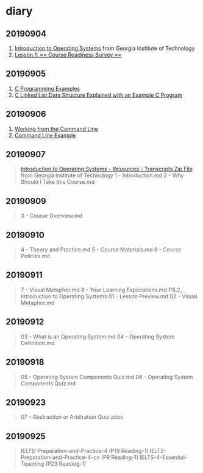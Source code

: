 # diary

## 20190904
1. [Introduction to Operating Systems](https://www.classcentral.com/course/udacity-introduction-to-operating-systems-3419) from Georgia Institute of Technology
2. [Lesson 1: == Course Readiness Survey ==](https://classroom.udacity.com/courses/ud923)

## 20190905
1. [C Programming Examples](https://classroom.udacity.com/courses/ud923/lessons/3398018620/concepts/34170385720923)
2. [C Linked List Data Structure Explained with an Example C Program](https://www.thegeekstuff.com/2012/08/c-linked-list-example/)

## 20190906
1. [Working from the Command Line](https://classroom.udacity.com/courses/ud923/lessons/3398018620/concepts/33868186100923)
2. [Command Line Example](https://classroom.udacity.com/courses/ud923/lessons/3398018620/concepts/33763086030923)

## 20190907
> [Introduction to Operating Systems - Resources - Transcripts Zip File](http://d2uz2655q5g6b2.cloudfront.net/ud923/Introduction%20to%20Operating%20Systems%20Subtitles.zip) from Georgia Institute of Technology
> 1 - Introduction.md
> 2 - Why Should I Take this Course.md

## 20190909
> 3 - Course Overview.md

## 20190910
> 4 - Theory and Practice.md
> 5 - Course Materials.md
> 6 - Course Policies.md

## 20190911
> 7 - Visual Metaphor.md
> 8 - Your Learning Expecations.md
> P1L2_ Introduction to Operating Systems
> 01 - Lesson Preview.md
> 02 - Visual Metaphor.md

## 20190912
> 03 - What is an Operating System.md
> 04 - Operating System Definition.md

## 20190918
> 05 - Operating System Components Quiz.md
> 06 - Operating System Components Quiz.md

## 20190923
> 07 - Abstraction or Arbitration Quiz.adoc

## 20190925
> IELTS-Preparation-and-Practice-4 (P19 Reading-1)
> IELTS-Preparation-and-Practice-4-cn (P9 Reading-1)
> IELTS-4-Essential-Teaching (P23 Reading-1)
